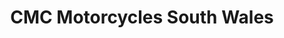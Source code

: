 ---
title: "CMC Motorcycles South Wales"
url: /newport/cmc-motorcycles-south-wales/
shop: motorcycle
---